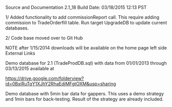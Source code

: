 

Source and Documentation 2.1_18 
Build Date: 03/18/2015 12:13 PST

1/ Added functionality to add commissionReport call. This require adding commission to TradeOrderfill table. Run target UpgradeDB to update current databases.

2/ Code base moved over to Git Hub

NOTE after 1/15/2014 downloads will be available on the home page left side External Links

Demo database for 2.1 (TradeProdDB.sql) with data from 01/01/2013 through 03/13/2015 available at 

https://drive.google.com/folderview?id=0BxiRuTqY1XJhY2RhaEdjMFgtOXM&usp=sharing

Demo database with 5min bar data for gappers. This uses a demo strategy and 1min bars for back-testing. Result of the strategy are already included.
